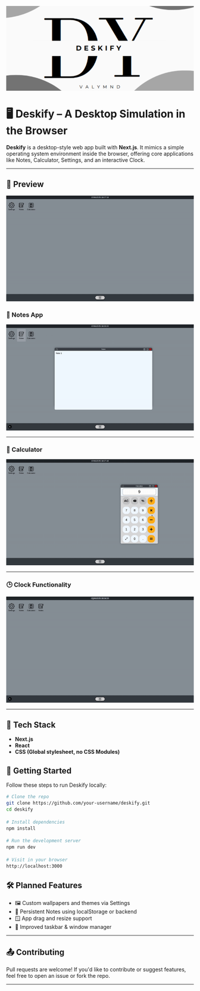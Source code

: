 ![LOGO](/MD_Assets/banner.png)

# 🖥️ Deskify – A Desktop Simulation in the Browser

**Deskify** is a desktop-style web app built with **Next.js**. It mimics a simple operating system environment inside the browser, offering core applications like Notes, Calculator, Settings, and an interactive Clock.

---

## 📸 Preview

![Prev](/MD_Assets/Preview.gif)

### 📂 Notes App
![Notes GIF](/MD_Assets/Notes.gif)

---


### 🧮 Calculator

![Calculator GIF](/MD_Assets/Calculator.gif)

---

### 🕒 Clock Functionality

![Clock GIF](/MD_Assets/Clock.gif)

---

## 🔧 Tech Stack

- **Next.js**
- **React**
- **CSS (Global stylesheet, no CSS Modules)**

## 🚀 Getting Started

Follow these steps to run Deskify locally:

```bash
# Clone the repo
git clone https://github.com/your-username/deskify.git
cd deskify

# Install dependencies
npm install

# Run the development server
npm run dev

# Visit in your browser
http://localhost:3000
```

## 🛠️ Planned Features

- 🖼️ Custom wallpapers and themes via Settings  
- 💾 Persistent Notes using localStorage or backend  
- 🪟 App drag and resize support  
- 🧭 Improved taskbar & window manager 
  
---

## 📤 Contributing

Pull requests are welcome! If you'd like to contribute or suggest features, feel free to open an issue or fork the repo.

---

